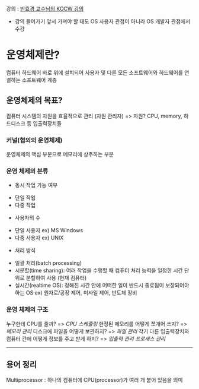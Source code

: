 강의 : [반효경 교수님의 KOCW 강의](http://www.kocw.net/home/cview.do?cid=3646706b4347ef09)

- 강의 들어가기 앞서 가져야 할 태도
  OS 사용자 관점이 아니라 OS 개발자 관점에서 수강

# 운영체제란?

컴퓨터 하드웨어 바로 위에 설치되어 사용자 및 다른 모든 소프트웨어와 하드웨어를 연결하는 소프트웨어 계층

## 운영체제의 목표?

컴퓨터 시스템의 자원을 효율적으로 관리 (자원 관리자)
=> 자원? CPU, memory, 하드디스크 등 입출력장치들

### 커널(협의의 운영체제)

운영체제의 핵심 부분으로 메모리에 상주하는 부분

### 운영 체제의 분류

- 동시 작업 가능 여부

* 단일 작업
* 다중 작업

- 사용자의 수

* 단일 사용자 ex) MS Windows
* 다중 사용자 ex) UNIX

- 처리 방식

* 일괄 처리(batch processing)
* 시분할(time sharing): 여러 작업을 수행할 때 컴퓨터 처리 능력을 일정한 시간 단위로 분할하여 사용 (현재 컴퓨터)
* 실시간(realtime OS): 정해진 시간 안에 어떠한 일이 반드시 종료됨이 보장되어야 하는 OS
  ex) 원자로/공장 제어, 미사일 제어, 반도체 장비

### 운영 체제의 구조

누구한테 CPU를 줄까? => _CPU 스케줄링_
한정된 메모리를 어떻게 쪼개어 쓰지? => _메모리 관리_
디스크에 파일을 어떻게 보관하지? => _파일 관리_
각기 다른 입출력장치와 컴퓨터 간에 어떻게 정보를 주고 받게 하지? => _입출력 관리_
_프로세스 관리_

---

## 용어 정리

Multiprocessor : 하나의 컴퓨터에 CPU(processor)가 여러 개 붙어 있음을 의미
